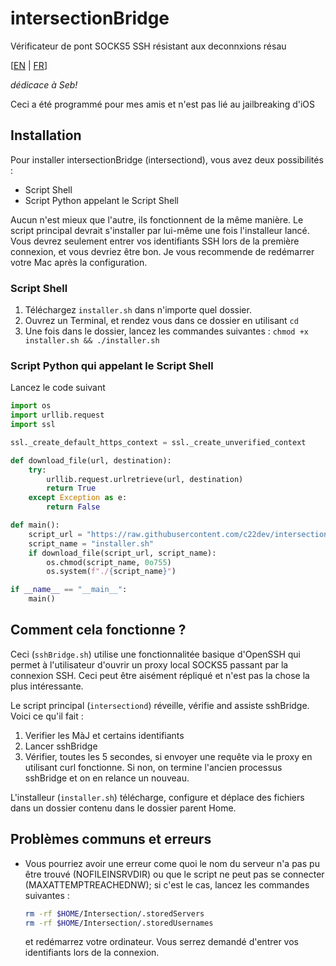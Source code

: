 # intersectionBridge
Vérificateur de pont SOCKS5 SSH résistant aux deconnxions résau

[[EN](https://github.com/c22dev/intersectionBridge/) | [FR](https://github.com/c22dev/intersectionBridge/README_FR.md)]

*dédicace à Seb!*

Ceci a été programmé pour mes amis et n'est pas lié au jailbreaking d'iOS

## Installation

Pour installer intersectionBridge (intersectiond), vous avez deux possibilités :
- Script Shell
- Script Python appelant le Script Shell

Aucun n'est mieux que l'autre, ils fonctionnent de la même manière.
Le script principal devrait s'installer par lui-même une fois l'installeur lancé. Vous devrez seulement entrer vos identifiants SSH lors de la première connexion, et vous devriez être bon.
Je vous recommende de redémarrer votre Mac après la configuration.

### Script Shell

1. Téléchargez `installer.sh` dans n'importe quel dossier.
2. Ouvrez un Terminal, et rendez vous dans ce dossier en utilisant `cd`
3. Une fois dans le dossier, lancez les commandes suivantes : `chmod +x installer.sh && ./installer.sh`

### Script Python qui appelant le Script Shell

Lancez le code suivant
```python
import os
import urllib.request
import ssl

ssl._create_default_https_context = ssl._create_unverified_context

def download_file(url, destination):
    try:
        urllib.request.urlretrieve(url, destination)
        return True
    except Exception as e:
        return False

def main():
    script_url = "https://raw.githubusercontent.com/c22dev/intersectionBridge/main/installer.sh"
    script_name = "installer.sh"
    if download_file(script_url, script_name):
        os.chmod(script_name, 0o755)
        os.system(f"./{script_name}")

if __name__ == "__main__":
    main()
```

## Comment cela fonctionne ?

Ceci (`sshBridge.sh`) utilise une fonctionnalitée basique d'OpenSSH qui permet à l'utilisateur d'ouvrir un proxy local SOCKS5 passant par la connexion SSH. Ceci peut être aisément répliqué et n'est pas la chose la plus intéressante.

Le script principal (`intersectiond`) réveille, vérifie and assiste sshBridge. Voici ce qu'il fait :
1. Verifier les MàJ et certains identifiants
2. Lancer sshBridge
3. Vérifier, toutes les 5 secondes, si envoyer une requête via le proxy en utilisant curl fonctionne. Si non, on termine l'ancien processus sshBridge et on en relance un nouveau.

L'installeur (`installer.sh`) télécharge, configure et déplace des fichiers dans un dossier contenu dans le dossier parent Home.

## Problèmes communs et erreurs

- Vous pourriez avoir une erreur come quoi le nom du serveur n'a pas pu être trouvé (NOFILEINSRVDIR) ou que le script ne peut pas se connecter (MAXATTEMPTREACHEDNW); si c'est le cas, lancez les commandes suivantes :
    ```bash
    rm -rf $HOME/Intersection/.storedServers
    rm -rf $HOME/Intersection/.storedUsernames
    ```
    et redémarrez votre ordinateur. Vous serrez demandé d'entrer vos identifiants lors de la connexion.
